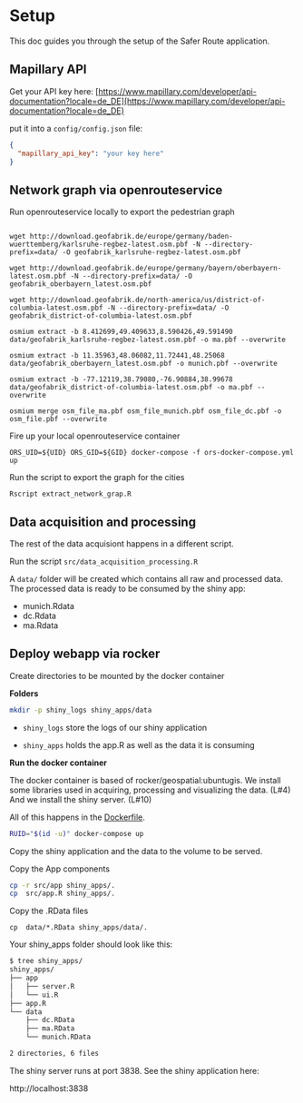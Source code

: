# Setup

This doc guides you through the setup of the Safer Route application.

## Mapillary API

Get your API key here: [https://www.mapillary.com/developer/api-documentation?locale=de_DE](https://www.mapillary.com/developer/api-documentation?locale=de_DE)

put it into a `config/config.json` file:

```json
{
  "mapillary_api_key": "your key here"
}
```


## Network graph via openrouteservice


Run openrouteservice locally to export the pedestrian graph
```

wget http://download.geofabrik.de/europe/germany/baden-wuerttemberg/karlsruhe-regbez-latest.osm.pbf -N --directory-prefix=data/ -O geofabrik_karlsruhe-regbez-latest.osm.pbf

wget http://download.geofabrik.de/europe/germany/bayern/oberbayern-latest.osm.pbf -N --directory-prefix=data/ -O geofabrik_oberbayern_latest.osm.pbf

wget http://download.geofabrik.de/north-america/us/district-of-columbia-latest.osm.pbf -N --directory-prefix=data/ -O geofabrik_district-of-columbia-latest.osm.pbf

osmium extract -b 8.412699,49.409633,8.590426,49.591490 data/geofabrik_karlsruhe-regbez-latest.osm.pbf -o ma.pbf --overwrite     

osmium extract -b 11.35963,48.06082,11.72441,48.25068 data/geofabrik_oberbayern_latest.osm.pbf -o munich.pbf --overwrite     

osmium extract -b -77.12119,38.79080,-76.90884,38.99678 data/geofabrik_district-of-columbia-latest.osm.pbf -o ma.pbf --overwrite    

osmium merge osm_file_ma.pbf osm_file_munich.pbf osm_file_dc.pbf -o osm_file.pbf --overwrite

```

Fire up your local openrouteservice container

```
ORS_UID=${UID} ORS_GID=${GID} docker-compose -f ors-docker-compose.yml up
```

Run the script to export the graph for the cities

```
Rscript extract_network_grap.R
```

## Data acquisition and processing


The rest of the data acquisiont happens in a different script. 

Run the script `src/data_acquisition_processing.R`

A `data/` folder will be created which contains all raw and processed data. 
The processed data is ready to be consumed by the shiny app:

* munich.Rdata
* dc.Rdata
* ma.Rdata



## Deploy webapp via rocker

Create directories to be mounted by the docker container

**Folders**

```sh
mkdir -p shiny_logs shiny_apps/data
```

* `shiny_logs` store the logs of our shiny application

* `shiny_apps` holds the app.R as well as the data it is consuming



**Run the docker container**

The docker container is based of rocker/geospatial:ubuntugis. 
We install some libraries used in acquiring, processing and visualizing the data. (L#4)
And we install the shiny server. (L#10)

All of this happens in the [Dockerfile](Dockerfile).


```sh
RUID="$(id -u)" docker-compose up
``` 

Copy the shiny application and the data to the volume to be served.

Copy the App components
```sh
cp -r src/app shiny_apps/.
cp  src/app.R shiny_apps/.

```

Copy the .RData files

```
cp  data/*.RData shiny_apps/data/.
```

Your shiny_apps folder should look like this:

```sh
$ tree shiny_apps/
shiny_apps/
├── app
│   ├── server.R
│   └── ui.R
├── app.R
└── data
    ├── dc.RData
    ├── ma.RData
    └── munich.RData

2 directories, 6 files

```


The shiny server runs at port 3838. See the shiny application here:


http://localhost:3838



